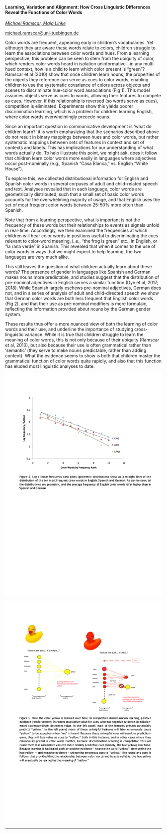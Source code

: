 #### Learning, Variation and Alignment: How Cross Linguistic Differences Reveal the Functions of Color Words

[*Michael Ramscar, Maja Linke*](./authors.md)

michael.ramscar@uni-tuebingen.de

Color words are frequent, appearing early in children’s vocabularies. Yet although they are aware these words relate to colors, children struggle to learn the associations between color words and hues. From a learning perspective, this problem can be seen to stem from the ubiquity of color, which renders color words heard in isolation uninformative—in any multi-hued context, how is a child to learn which color present is “green”? Ramscar et al (2010) show that once children learn nouns, the properties of the objects they reference can serve as cues to color words, enabling children to use the systematic covariance of colors across objects and scenes to discriminate hue-color word associations (Fig 1). This model assumes objects serve as cues to words, allowing their features to compete as cues.  However, if this relationship is reversed (so words serve as cues), competition is eliminated. Experiments show this yields poorer discrimination learning, which is a problem for children learning English, where color words overwhelmingly precede nouns.  

Since an important question in communicative development is ‘what do children learn?’ it is worth emphasizing that the scenarios described above do not result in binary mappings between hues and color words, but rather systematic mappings between sets of features in context and set of contexts and labels. This has implications for our understanding of what words actually do. To help illustrate this point, we might ask, does it follow that children learn color words more easily in languages where adjectives occur post-nominally (e.g., Spanish “Casa Blanca,” vs.  English “White House”). 

To explore this, we collected distributional information for English and Spanish color words in several corpuses of adult and child-related speech and text. Analyses revealed that in each language, color words are geometrically distributed, such that a small set of basic color words accounts for the overwhelming majority of usage, and that English uses the set of most frequent color words between 25-50% more often than Spanish.

Note that from a learning perspective, what is important is not the frequency of these words but their relationships to events as signals unfold in real-time. Accordingly, we then examined the frequencies at which children will hear color words in positions useful to discriminating the cues relevant to color-word meaning, i..e., “the frog is green” etc., in English, or “la rana verde” in Spanish. This revealed that when it comes to the use of color words in ways that we might expect to help learning, the two languages are very much alike. 

This still leaves the question of what children actually learn about these words? The presence of gender in languages like Spanish and German makes nouns more predictable, and studies suggest that the distribution of pre-nominal adjectives in English serves a similar function (Dye et al, 2017; 2018). While Spanish largely eschews pre-nominal adjectives, German does not, and in a series of analysis of adult and child-directed speech we show that German color words are both less frequent that English color words (Fig 2), and that their use as pre-nominal modifiers is more formulaic, reflecting the information provided about nouns by the German gender system. 

These results thus offer a more nuanced view of both the learning of color words and their use, and underline the importance of studying cross-linguistic variance. While it is true that children struggle to learn the meaning of color words, this is not only because of their ubiquity (Ramscar et al, 2010), but also because their use is often grammatical rather than ‘semantic’ (they serve to make nouns predictable, rather than adding content). What the evidence seems to show is both that children master the grammatical function of color words quite rapidly, and also that this function has eluded most linguistic analyses to date.

![Attachment](attachments/7-1.png)

![Attachment](attachments/7-2.png)

---


